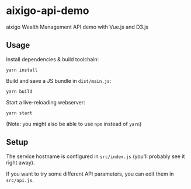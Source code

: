 # aixigo-api-demo
aixigo Wealth Management API demo with Vue.js and D3.js

## Usage

Install dependencies & build toolchain:

```console
yarn install
```

Build and save a JS bundle in `dist/main.js`:

```console
yarn build
```

Start a live-reloading webserver:

```console
yarn start
```

(Note: you might also be able to use `npm` instead of `yarn`)

## Setup

The service hostname is configured in `src/index.js` (you'll probably see it right away).

If you want to try some different API parameters, you can edit them in `src/api.js`.

